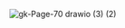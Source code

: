 ![gk-Page-70 drawio (3) (2)](https://github.com/user-attachments/assets/c7aa49cc-fe3f-4318-8651-422b08dc4d25)
